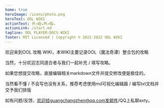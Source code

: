 ```yaml
---
home: true
heroImage: /icons/photo.png
heroText: OOL WIKI
actionText: 开↗始↘吟↗唱↘
actionLink: /start.md
tagline: OOL PLAYER-DOCS WIKI
footer: MIT Licensed | Copyright © 2021-2022 OOL WIKI
---
```


欢迎来到OOL 攻略 WIKI，本WIKI主要记录OOL（魔法奇谭）整合包的攻略

当然，十分欢迎志同道合者与我们一起补充 / 填写攻略。

如果您想提交攻略，直接编辑相关markdown文件并提交修改便是极佳的。

当然看不懂 / 不会写也没有关系，推荐考虑使用md可视化编辑器 / 编写txt文档并交予我们排版

如有问题/反馈，欢迎给guangchangzhen@qq.com发邮件/QQ上私聊axty。
